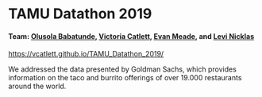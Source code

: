 # TAMU Datathon 2019
#### Team: [Olusola Babatunde](https://github.com/Solajr), [Victoria Catlett](https://github.com/vcatlett), [Evan Meade](https://github.com/Evan-Meade), and [Levi Nicklas](https://github.com/Levi-Nicklas)
https://vcatlett.github.io/TAMU_Datathon_2019/

We addressed the data presented by Goldman Sachs, which provides information on the taco and burrito offerings of over 19.000 restaurants around the world. 
